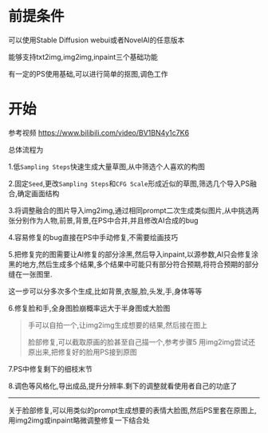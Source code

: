 # 前提条件

可以使用Stable Diffusion webui或者NovelAI的任意版本

能够支持txt2img,img2img,inpaint三个基础功能

有一定的PS使用基础,可以进行简单的抠图,调色工作



# 开始

参考视频 https://www.bilibili.com/video/BV1BN4y1c7K6

总体流程为

1.低`Sampling Steps`快速生成大量草图,从中筛选个人喜欢的构图

2.固定`Seed`,更改`Sampling Steps`和`CFG Scale`形成近似的草图,筛选几个导入PS融合,确定画面结构

3.将调整融合的图片导入img2img,通过相同prompt二次生成类似图片,从中挑选两张分别作为人物,前景,背景,在PS中合并,并且修改AI合成的bug

4.容易修复的bug直接在PS中手动修复,不需要绘画技巧

5.把修复完的图需要让AI修复的部分涂黑,然后导入inpaint,以源参数,AI只会修复涂黑的地方,然后生成多个结果,多个结果中可能只有部分符合预期,将符合预期的部分缝在一张图里.

这一步可以分多次多个生成,比如背景,衣服,脸,头发,手,身体等等

6.修复脸和手,全身图脸崩概率远大于半身图或大脸图

> 手可以自拍一个,让img2img生成想要的结果,然后接在图上
>
> 脸部修复,可以截取原画的脸甚至自己描一个,参考步骤5 用img2img尝试还原出来,把修复好的脸用PS接到原图

7.PS中修复剩下的细枝末节

8.调色等风格化,导出成品,提升分辨率.剩下的调整就看使用者自己的功底了

------

关于脸部修复,可以用类似的prompt生成想要的表情大脸图,然后PS里套在原图上,用img2img或inpaint略微调整修复一下结合处

